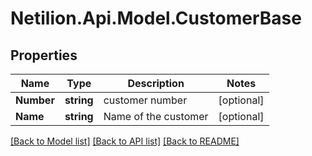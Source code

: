 # Netilion.Api.Model.CustomerBase
## Properties

Name | Type | Description | Notes
------------ | ------------- | ------------- | -------------
**Number** | **string** | customer number | [optional] 
**Name** | **string** | Name of the customer | [optional] 

[[Back to Model list]](../README.md#documentation-for-models) [[Back to API list]](../README.md#documentation-for-api-endpoints) [[Back to README]](../README.md)

